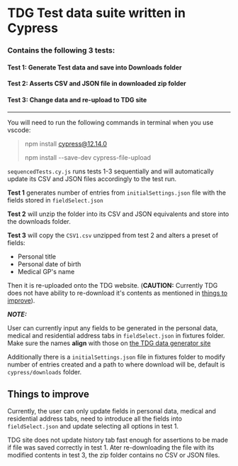# TDG Test data suite written in Cypress

### Contains the following 3 tests:

#### Test 1: Generate Test data and save into Downloads folder
#### Test 2: Asserts CSV and JSON file in downloaded zip folder
#### Test 3: Change data and re-upload to TDG site

---



You will need to run the following commands in terminal when you use vscode: 

>npm install cypress@12.14.0
>
>npm install --save-dev cypress-file-upload

`sequencedTests.cy.js` runs tests 1-3 sequentially and will automatically update its CSV and JSON files accordingly to the test run. 

**Test 1** generates number of entries from `initialSettings.json` file with the fields stored in `fieldSelect.json`

**Test 2** will unzip the folder into its CSV and JSON equivalents and store into the downloads folder.

**Test 3** will copy the `CSV1.csv` unzipped from test 2 and alters a preset of fields: 

+ Personal title
+ Personal date of birth
+ Medical GP's name

Then it is re-uploaded onto the TDG website. (**CAUTION:** Currently TDG does not have ability to re-download it's contents as mentioned in [things to improve](#things-to-improve)).

***NOTE:***

User can currently input any fields to be generated in the personal data, medical and residential address tabs in `fieldSelect.json` in fixtures folder. Make sure the names **align** with those on [the TDG data generator site](https://develop.d3nylssqqiptjw.amplifyapp.com/data)

Additionally there is a `initialSettings.json` file in fixtures folder to modify number of entries created and a path to where download will be, default is `cypress/downloads` folder.



## Things to improve

Currently, the user can only update fields in personal data, medical and residential address tabs, need to introduce all the fields into `fieldSelect.json` and update selecting all options in test 1.

TDG site does not update history tab fast enough for assertions to be made if file was saved correctly in test 1. Ater re-downloading the file with its modified contents in test 3, the zip folder contains no CSV or JSON files. 